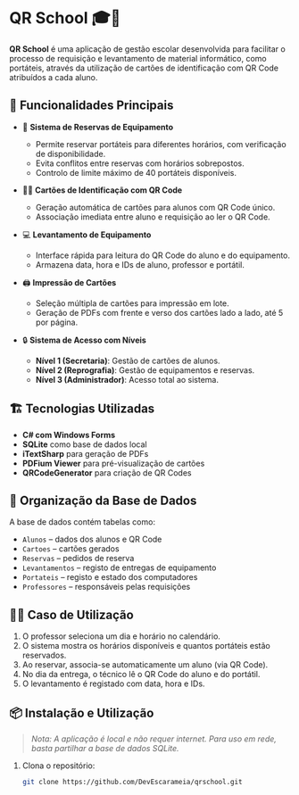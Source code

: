# QR School 🎓📱

**QR School** é uma aplicação de gestão escolar desenvolvida para facilitar o processo de requisição e levantamento de material informático, como portáteis, através da utilização de cartões de identificação com QR Code atribuídos a cada aluno.

## 🚀 Funcionalidades Principais

- 📅 **Sistema de Reservas de Equipamento**
  - Permite reservar portáteis para diferentes horários, com verificação de disponibilidade.
  - Evita conflitos entre reservas com horários sobrepostos.
  - Controlo de limite máximo de 40 portáteis disponíveis.

- 🧑‍🎓 **Cartões de Identificação com QR Code**
  - Geração automática de cartões para alunos com QR Code único.
  - Associação imediata entre aluno e requisição ao ler o QR Code.

- 💻 **Levantamento de Equipamento**
  - Interface rápida para leitura do QR Code do aluno e do equipamento.
  - Armazena data, hora e IDs de aluno, professor e portátil.

- 🖨️ **Impressão de Cartões**
  - Seleção múltipla de cartões para impressão em lote.
  - Geração de PDFs com frente e verso dos cartões lado a lado, até 5 por página.

- 🔒 **Sistema de Acesso com Níveis**
  - **Nível 1 (Secretaria)**: Gestão de cartões de alunos.
  - **Nível 2 (Reprografia)**: Gestão de equipamentos e reservas.
  - **Nível 3 (Administrador)**: Acesso total ao sistema.

## 🏗️ Tecnologias Utilizadas

- **C# com Windows Forms**
- **SQLite** como base de dados local
- **iTextSharp** para geração de PDFs
- **PDFium Viewer** para pré-visualização de cartões
- **QRCodeGenerator** para criação de QR Codes

## 📂 Organização da Base de Dados

A base de dados contém tabelas como:

- `Alunos` – dados dos alunos e QR Code
- `Cartoes` – cartões gerados
- `Reservas` – pedidos de reserva
- `Levantamentos` – registo de entregas de equipamento
- `Portateis` – registo e estado dos computadores
- `Professores` – responsáveis pelas requisições

## 👨‍🏫 Caso de Utilização

1. O professor seleciona um dia e horário no calendário.
2. O sistema mostra os horários disponíveis e quantos portáteis estão reservados.
3. Ao reservar, associa-se automaticamente um aluno (via QR Code).
4. No dia da entrega, o técnico lê o QR Code do aluno e do portátil.
5. O levantamento é registado com data, hora e IDs.

## 📦 Instalação e Utilização

> *Nota: A aplicação é local e não requer internet. Para uso em rede, basta partilhar a base de dados SQLite.*

1. Clona o repositório:
   ```bash
   git clone https://github.com/DevEscarameia/qrschool.git
